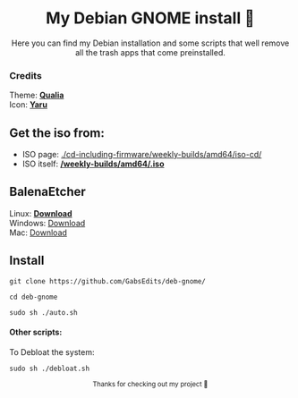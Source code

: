 <div align="center">

# My Debian GNOME install 🐠
 <sup2>Here you can find my Debian installation and some scripts that well remove all the trash apps that come preinstalled. <sup2>
 </div>
 
### Credits
Theme: <a href="https://github.com/dgsasha/qualia-gtk-theme" target="_blank" rel="noopener">**Qualia**</a>
<br> Icon: <a href="https://github.com/ubuntu/yaru" target="_blank" rel="noopener">**Yaru**</a>
## Get the iso from:
* ISO page: <a href="https://cdimage.debian.org/cdimage/unofficial/non-free/cd-including-firmware/weekly-builds/amd64/iso-cd/" target="_blank" rel="noopener">./cd-including-firmware/weekly-builds/amd64/iso-cd/</a>
* ISO itself: <a href="https://cdimage.debian.org/cdimage/unofficial/non-free/cd-including-firmware/weekly-builds/amd64/iso-cd/firmware-testing-amd64-netinst.iso" target="_blank" rel="noopener">**/weekly-builds/amd64/.iso**</a>
## BalenaEtcher 
Linux: <a href="https://github.com/balena-io/etcher/releases/download/v1.10.2/balenaEtcher-1.10.2-x64.AppImage?d_id=3a098830-5af4-4dff-bede-95937ba30729&s_id=1671802525579" target="_blank" rel="noopener">**Download**</a> 
<br> Windows: <a href="https://github.com/balena-io/etcher/releases/download/v1.10.2/balenaEtcher-Portable-1.10.2.exe?d_id=3a098830-5af4-4dff-bede-95937ba30729&s_id=1671802525579" target="_blank" rel="noopener">Download</a>
<br> Mac: <a href="https://github.com/balena-io/etcher/releases/download/v1.10.2/balenaEtcher-1.10.2.dmg?d_id=3a098830-5af4-4dff-bede-95937ba30729&s_id=1671808440901" target="_blank" rel="noopener">Download</a>
## Install
```
git clone https://github.com/GabsEdits/deb-gnome/
```
```
cd deb-gnome
```
```
sudo sh ./auto.sh
```
#### Other scripts:
To Debloat the system:
```
sudo sh ./debloat.sh 
```
<div align="center">
  <sup> Thanks for checking out my project 👋</sup>
<div>
